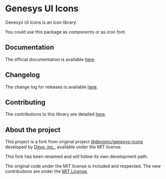 # Genesys UI Icons

Genesys UI Icons is an icon library.

You could use this package as components or as icon font.

## Documentation

The official documentation is available [here](TODO).

## Changelog

The change log for releases is available [here](CHANGELOG.md).

## Contributing

The contributions to this library are detailed [here](CONTRIBUTING.md).

## About the project

This project is a fork from original project
[@devoinc/genesys-icons](https://github.com/DevoInc/genesys-icons) developed by
[Devo, inc.](https://www.devo.com/), available under the MIT license.

This fork has been renamed and will follow its own development path.

The original code under the MIT license is included and respected.
The new contributions are under the [MIT License](LICENSE).
